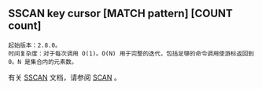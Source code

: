 ## SSCAN key cursor [MATCH pattern] [COUNT count]

    起始版本：2.8.0。
    时间复杂度：对于每次调用 O(1)。O(N) 用于完整的迭代，包括足够的命令调用使游标返回到 0。N 是集合内的元素数。

有关 [SSCAN](sscan.md) 文档，请参阅 [SCAN](scan.md) 。